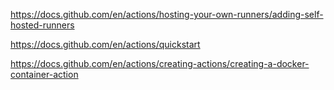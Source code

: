https://docs.github.com/en/actions/hosting-your-own-runners/adding-self-hosted-runners

https://docs.github.com/en/actions/quickstart

https://docs.github.com/en/actions/creating-actions/creating-a-docker-container-action
